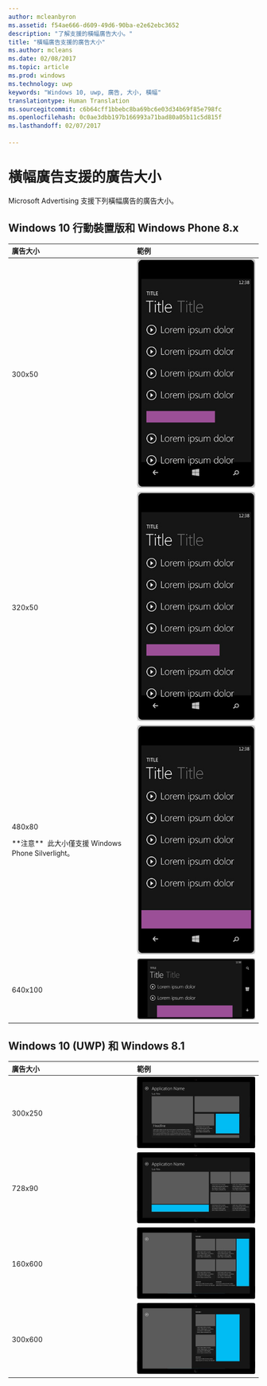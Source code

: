 ```yaml
---
author: mcleanbyron
ms.assetid: f54ae666-d609-49d6-90ba-e2e62ebc3652
description: "了解支援的橫幅廣告大小。"
title: "橫幅廣告支援的廣告大小"
ms.author: mcleans
ms.date: 02/08/2017
ms.topic: article
ms.prod: windows
ms.technology: uwp
keywords: "Windows 10, uwp, 廣告, 大小, 橫幅"
translationtype: Human Translation
ms.sourcegitcommit: c6b64cff1bbebc8ba69bc6e03d34b69f85e798fc
ms.openlocfilehash: 0c0ae3dbb197b166993a71bad80a05b11c5d815f
ms.lasthandoff: 02/07/2017

---
```


# <a name="supported-ad-sizes-for-banner-ads"></a>橫幅廣告支援的廣告大小



Microsoft Advertising 支援下列橫幅廣告的廣告大小。

## <a name="windows-10-mobile-and-windows-phone-8x"></a>Windows 10 行動裝置版和 Windows Phone 8.x

<table>
<colgroup>
<col width="50%" />
<col width="50%" />
</colgroup>
<thead>
<tr class="header">
<th align="left">廣告大小</th>
<th align="left">範例</th>
</tr>
</thead>
<tbody>
<tr class="odd">
<td align="left"><p>300x50</p></td>
<td align="left"><img src="images/13-ce34c5cf-3e7d-4dd4-a094-4fad5e95d5cf.jpg" alt="AdSizesPhone300x50" /></td>
</tr>
<tr class="even">
<td align="left"><p>320x50</p></td>
<td align="left"><img src="images/13-f6f413da-ddde-4424-9364-41d8ba536d21.jpg" alt="AdSizesPhone320x50" /></td>
</tr>
<tr class="odd">
<td align="left"><p>480x80</p><p>**注意**&nbsp;&nbsp;此大小僅支援 Windows Phone Silverlight。</p></td>
<td align="left"><img src="images/13-0f11f562-0624-40d6-9720-400420f0a486.jpg" alt="AdSizesPhone480x80" /></td>
</tr>
<tr class="even">
<td align="left"><p>640x100</p></td>
<td align="left"><img src="images/13-2bf69508-7c98-422d-9837-ed8bdca33c5a.jpg" alt="AdSizesPhone640x100" /></td>
</tr>
</tbody>
</table>

 

## <a name="windows-10-uwp-and-windows-81"></a>Windows 10 (UWP) 和 Windows 8.1

<table>
<colgroup>
<col width="50%" />
<col width="50%" />
</colgroup>
<thead>
<tr class="header">
<th align="left">廣告大小</th>
<th align="left">範例</th>
</tr>
</thead>
<tbody>
<tr class="even">
<td align="left"><p>300x250</p></td>
<td align="left"><img src="images/13-dff5785a-5355-47db-bb46-e2f41564b87c.jpg" alt="AdSizesWindows300x250" /></td>
</tr>
<tr class="odd">
<td align="left"><p>728x90</p></td>
<td align="left"><img src="images/13-3071078f-228b-4336-97d3-5b783b163f9a.jpg" alt="AdSizesWindows728x90" /></td>
</tr>
<tr class="even">
<td align="left"><p>160x600</p></td>
<td align="left"><img src="images/13-ab104187-3ba9-4c13-a510-6fa4c9bd8330.jpg" alt="AdSizesWindows160x600" /></td>
</tr>
<tr class="odd">
<td align="left"><p>300x600</p></td>
<td align="left"><img src="images/13-826a12c0-f3ee-4ea4-a9f9-aa5ed0e87490.jpg" alt="AdSizesWindows300x600" /></td>
</tr>
</tbody>
</table>

 

 

 

